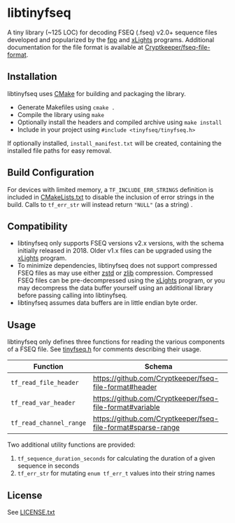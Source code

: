 # libtinyfseq

A tiny library (~125 LOC) for decoding FSEQ (.fseq) v2.0+ sequence files developed and popularized by
the [fpp](https://github.com/FalconChristmas/fpp) and [xLights](https://github.com/smeighan/xLights) programs.
Additional documentation for the file format is available
at [Cryptkeeper/fseq-file-format](https://github.com/Cryptkeeper/fseq-file-format).

## Installation

libtinyfseq uses [CMake](https://cmake.org/) for building and packaging the library.

- Generate Makefiles using `cmake .`
- Compile the library using `make`
- Optionally install the headers and compiled archive using `make install`
- Include in your project using `#include <tinyfseq/tinyfseq.h>`

If optionally installed, `install_manifest.txt` will be created, containing the installed file paths for easy removal.

## Build Configuration

For devices with limited memory, a `TF_INCLUDE_ERR_STRINGS` definition is included in [CMakeLists.txt](CMakeLists.txt)
to disable the inclusion of error strings in the build. Calls to `tf_err_str` will instead return `"NULL"` (as a string)
.

## Compatibility

- libtinyfseq only supports FSEQ versions v2.x versions, with the schema initially released in 2018. Older v1.x files
  can be upgraded using the [xLights](https://github.com/smeighan/xLights) program.
- To minimize dependencies, libtinyfseq does not support compressed FSEQ files as may use either
  [zstd](https://github.com/facebook/zstd) or [zlib](https://www.zlib.net)
  compression. Compressed FSEQ files can be pre-decompressed using the [xLights](https://github.com/smeighan/xLights)
  program, or you may decompress the data buffer yourself using an additional library before passing calling into
  libtinyfseq.
- libtinyfseq assumes data buffers are in little endian byte order.

## Usage

libtinyfseq only defines three functions for reading the various components of a FSEQ file. See [tinyfseq.h](tinyfseq.h)
for comments describing their usage.

| Function | Schema |
| --- | --- |
| `tf_read_file_header` | https://github.com/Cryptkeeper/fseq-file-format#header |
| `tf_read_var_header` | https://github.com/Cryptkeeper/fseq-file-format#variable |
| `tf_read_channel_range` | https://github.com/Cryptkeeper/fseq-file-format#sparse-range |

Two additional utility functions are provided:

1. `tf_sequence_duration_seconds` for calculating the duration of a given sequence in seconds
2. `tf_err_str` for mutating `enum tf_err_t` values into their string names

## License

See [LICENSE.txt](LICENSE.txt)
